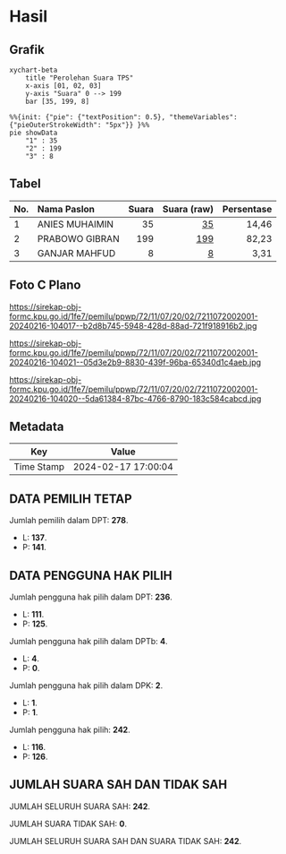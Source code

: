 # Hasil

## Grafik

```mermaid
xychart-beta
    title "Perolehan Suara TPS"
    x-axis [01, 02, 03]
    y-axis "Suara" 0 --> 199
    bar [35, 199, 8]
```

```mermaid
%%{init: {"pie": {"textPosition": 0.5}, "themeVariables": {"pieOuterStrokeWidth": "5px"}} }%%
pie showData
    "1" : 35
    "2" : 199
    "3" : 8
```

## Tabel

| No. | Nama Paslon    | Suara | Suara (raw) | Persentase |
|:--- |:-------------- | -----:| -----------:| ----------:|
| 1   | ANIES MUHAIMIN | 35    | [35][p-1]   | 14,46      |
| 2   | PRABOWO GIBRAN | 199   | [199][p-2]  | 82,23      |
| 3   | GANJAR MAHFUD  | 8     | [8][p-3]    | 3,31       |


[p-1]: https://github.com/gigit-pemilu/pemilu-2024-72-sulawesi-tengah/blob/main/pilpres/hitung-suara/sub/72-sulawesi-tengah/sub/11-banggai-laut/sub/07-banggai-tengah/sub/2002-badumpayan/sub/001-tps/sub/paslon-1.txt
[p-2]: https://github.com/gigit-pemilu/pemilu-2024-72-sulawesi-tengah/blob/main/pilpres/hitung-suara/sub/72-sulawesi-tengah/sub/11-banggai-laut/sub/07-banggai-tengah/sub/2002-badumpayan/sub/001-tps/sub/paslon-2.txt
[p-3]: https://github.com/gigit-pemilu/pemilu-2024-72-sulawesi-tengah/blob/main/pilpres/hitung-suara/sub/72-sulawesi-tengah/sub/11-banggai-laut/sub/07-banggai-tengah/sub/2002-badumpayan/sub/001-tps/sub/paslon-3.txt

## Foto C Plano

https://sirekap-obj-formc.kpu.go.id/1fe7/pemilu/ppwp/72/11/07/20/02/7211072002001-20240216-104017--b2d8b745-5948-428d-88ad-721f918916b2.jpg

https://sirekap-obj-formc.kpu.go.id/1fe7/pemilu/ppwp/72/11/07/20/02/7211072002001-20240216-104021--05d3e2b9-8830-439f-96ba-65340d1c4aeb.jpg

https://sirekap-obj-formc.kpu.go.id/1fe7/pemilu/ppwp/72/11/07/20/02/7211072002001-20240216-104020--5da61384-87bc-4766-8790-183c584cabcd.jpg


## Metadata

| Key        | Value               |
| ---------- | ------------------- |
| Time Stamp | 2024-02-17 17:00:04 |


## DATA PEMILIH TETAP

Jumlah pemilih dalam DPT: **278**.
 * L: **137**.
 * P: **141**.

## DATA PENGGUNA HAK PILIH

Jumlah pengguna hak pilih dalam DPT: **236**.
 * L: **111**.
 * P: **125**.

Jumlah pengguna hak pilih dalam DPTb: **4**.
 * L: **4**.
 * P: **0**.

Jumlah pengguna hak pilih dalam DPK: **2**.
 * L: **1**.
 * P: **1**.

Jumlah pengguna hak pilih: **242**.
 * L: **116**.
 * P: **126**.

## JUMLAH SUARA SAH DAN TIDAK SAH

JUMLAH SELURUH SUARA SAH: **242**.

JUMLAH SUARA TIDAK SAH: **0**.

JUMLAH SELURUH SUARA SAH DAN SUARA TIDAK SAH: **242**.



